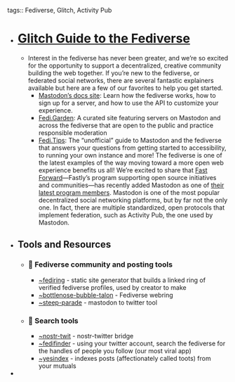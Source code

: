tags:: Fediverse, Glitch, Activity Pub

- # [Glitch Guide to the Fediverse](https://blog.glitch.com/post/glitch-communitys-guide-to-building-the-fediverse/)
	- Interest in the fediverse has never been greater, and we’re so excited 
	  for the opportunity to support a decentralized, creative community 
	  building the web together. If you’re new to the fediverse, or federated 
	  social networks, there are several fantastic explainers available but 
	  here are a few of our favorites to help you get started.
		- [Mastodon’s docs site](https://docs.joinmastodon.org/): Learn how the fediverse works, how to sign up for a server, and how to use the API to customize your experience.
		- [Fedi.Garden](https://fedi.garden/): A curated site 
		  featuring servers on Mastodon and across the fediverse that are open to 
		  the public and practice responsible moderation
		- [Fedi.Tips](https://fedi.tips/): The “unofficial” guide 
		  to Mastodon and the fediverse that answers your questions from getting 
		  started to accessibility, to running your own instance and more!
		  The fediverse is one of the latest examples of the way moving toward a 
		  more open web experience benefits us all! We’re excited to share that [Fast Forward](https://www.fastly.com/blog/fast-forward-lets-build-the-good-internet-together)—Fastly’s program supporting open source initiatives and communities—has recently added Mastodon as one of [their latest program members](https://thenewstack.io/anil-dash-on-mastodon-joining-fastlys-open-source-program/).
		  Mastodon is one of the most popular decentralized social networking 
		  platforms, but by far not the only one. In fact, there are multiple 
		  standardized, open protocols that implement federation, such as Activity
		  Pub, the one used by Mastodon.
- ## Tools and Resources
	- ### **🎏 Fediverse community and posting tools**
		- [~fediring](https://glitch.com/~fediring) - static site generator that builds a linked ring of verified fediverse profiles, used by creator to make
		- [~bottlenose-bubble-talon](https://glitch.com/~bottlenose-bubble-talon) - Fediverse webring
		- [~steep-parade](https://glitch.com/~steep-parade) - mastodon to twitter tool
	- ### **🔎 Search tools**
		- [~nostr-twit](https://glitch.com/~nostr-twit) - nostr-twitter bridge
		- [~fedifinder](https://glitch.com/~fedifinder) - using your twitter account, search the fediverse for the handles of people you follow (our most viral app)
		- [~yesindex](https://glitch.com/~yesindex) - indexes posts (affectionately called toots) from your mutuals
-